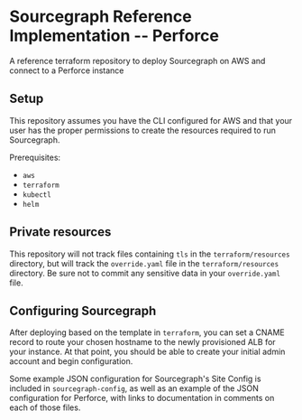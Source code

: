 # Sourcegraph Reference Implementation -- Perforce

A reference terraform repository to deploy Sourcegraph on AWS and connect to a Perforce instance

## Setup

This repository assumes you have the CLI configured for AWS and that your user has the proper permissions to create the resources required to run Sourcegraph.

Prerequisites:
- `aws`
- `terraform`
- `kubectl`
- `helm`

## Private resources

This repository will not track files containing `tls` in the `terraform/resources` directory, but will track the `override.yaml` file in the `terraform/resources` directory. Be sure not to commit any sensitive data in your `override.yaml` file.

## Configuring Sourcegraph

After deploying based on the template in `terraform`, you can set a CNAME record to route your chosen hostname to the newly provisioned ALB for your instance. At that point, you should be able to create your initial admin account and begin configuration.

Some example JSON configuration for Sourcegraph's Site Config is included in `sourcegraph-config`, as well as an example of the JSON configuration for Perforce, with links to documentation in comments on each of those files.
